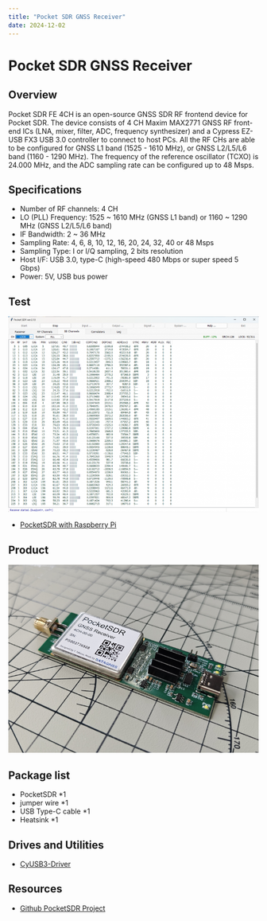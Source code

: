 ```yaml
---
title: "Pocket SDR GNSS Receiver"
date: 2024-12-02
---
```


# Pocket SDR GNSS Receiver

## Overview

Pocket SDR FE 4CH is an open-source GNSS SDR RF frontend device for Pocket SDR.
The device consists of 4 CH Maxim MAX2771 GNSS RF front-end ICs (LNA, mixer, filter, ADC, frequency synthesizer) and a Cypress EZ-USB FX3 USB 3.0 controller to connect to host PCs.
All the RF CHs are able to be configured for GNSS L1 band (1525 - 1610 MHz), or GNSS L2/L5/L6 band (1160 - 1290 MHz).
The frequency of the reference oscillator (TCXO) is 24.000 MHz, and the ADC sampling rate can be configured up to 48 Msps.

## Specifications

- Number of RF channels: 4 CH
- LO (PLL) Frequency: 1525 ~ 1610 MHz (GNSS L1 band) or 1160 ~ 1290 MHz (GNSS L2/L5/L6 band)
- IF Bandwidth: 2 ~ 36 MHz
- Sampling Rate: 4, 6, 8, 10, 12, 16, 20, 24, 32, 40 or 48 Msps
- Sampling Type: I or I/Q sampling, 2 bits resolution
- Host I/F: USB 3.0, type-C (high-speed 480 Mbps or super speed 5 Gbps)
- Power: 5V, USB bus power

## Test

![PocketSDR test](../images/gnss/pocketsdr/Pocketsdr-test-01.png)

- [PocketSDR with Raspberry Pi](../gnss/pocketsdr_with_raspberrypi)

## Product

![PocketSDR](../images/gnss/pocketsdr/Pocketsdr-main-02.png)

## Package list

- PocketSDR *1
- jumper wire *1
- USB Type-C cable *1
- Heatsink *1

## Drives and Utilities

- [CyUSB3-Driver](../assets/driver/CyUSB3-Driver.zip)

## Resources
- [Github PocketSDR Project](https://github.com/tomojitakasu/PocketSDR)
